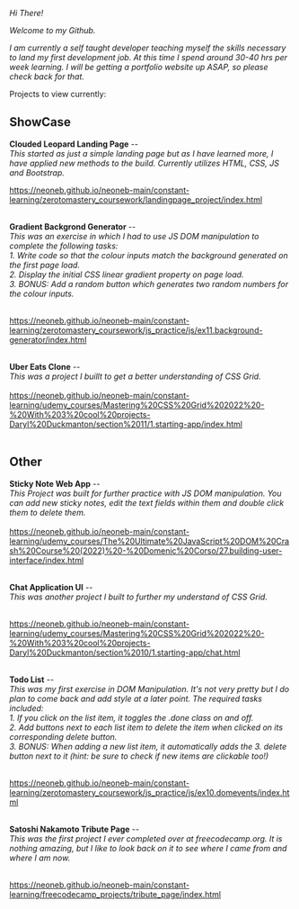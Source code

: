 *Hi There!*

*Welcome to my Github.*

*I am currently a self taught developer teaching myself the skills necessary to land my first development job. At this time I spend around 30-40 hrs per week learning. I will be getting a portfolio website up ASAP, so please check back for that.*

Projects to view currently:

ShowCase
----------------------------------------------------

**Clouded Leopard Landing Page** --<br/>
*This started as just a simple landing page but as I have learned more, I have applied new methods to the build. Currently utilizes HTML, CSS, JS and Bootstrap.*<br/>

https://neoneb.github.io/neoneb-main/constant-learning/zerotomastery_coursework/landingpage_project/index.html<br/><br/>

**Gradient Backgrond Generator** --<br/>
*This was an exercise in which I had to use JS DOM manipulation to complete the following tasks:*
<br/>
*1. Write code so that the colour inputs match the background generated on the first page load.*<br/>
*2. Display the initial CSS linear gradient property on page load.*<br/>
*3. BONUS: Add a random button which generates two random numbers for the colour inputs.*<br/><br/>

https://neoneb.github.io/neoneb-main/constant-learning/zerotomastery_coursework/js_practice/js/ex11.background-generator/index.html
<br/><br/>

**Uber Eats Clone** -- <br/>
*This was a project I buillt to get a better understanding of CSS Grid.*
<br/><br/>
https://neoneb.github.io/neoneb-main/constant-learning/udemy_courses/Mastering%20CSS%20Grid%202022%20-%20With%203%20cool%20projects-Daryl%20Duckmanton/section%2011/1.starting-app/index.html
<br/><br/>

Other
----------------------------------------------------

**Sticky Note Web App** --<br/>
*This Project was built for further practice with JS DOM manipulation. You can add new sticky notes, edit the text fields within them and double click them to delete them.*<br/><br/>
https://neoneb.github.io/neoneb-main/constant-learning/udemy_courses/The%20Ultimate%20JavaScript%20DOM%20Crash%20Course%20(2022)%20-%20Domenic%20Corso/27.building-user-interface/index.html
<br/><br/>

**Chat Application UI** --<br/>
*This was another project I built to further my understand of CSS Grid.*
<br/><br/>

https://neoneb.github.io/neoneb-main/constant-learning/udemy_courses/Mastering%20CSS%20Grid%202022%20-%20With%203%20cool%20projects-Daryl%20Duckmanton/section%2010/1.starting-app/chat.html
<br/><br/>

**Todo List** --<br/>
*This was my first exercise in DOM Manipulation. It's not very pretty but I do plan to come back and add style at a later point. The required tasks included:*
<br/>
*1. If you click on the list item, it toggles the .done class on and off.*<br/>
*2. Add buttons next to each list item to delete the item when clicked on its corresponding delete button.*<br/>
*3. BONUS: When adding a new list item, it automatically adds the 3. delete button next to it (hint: be sure to check if new items are clickable too!)*
 <br/><br/>

https://neoneb.github.io/neoneb-main/constant-learning/zerotomastery_coursework/js_practice/js/ex10.domevents/index.html
<br/><br/>

**Satoshi Nakamoto Tribute Page** --<br/>
*This was the first project I ever completed over at freecodecamp.org. It is nothing amazing, but I like to look back on it to see where I came from and where I am now.*<br/><br/>

https://neoneb.github.io/neoneb-main/constant-learning/freecodecamp_projects/tribute_page/index.html
<br/><br/>

